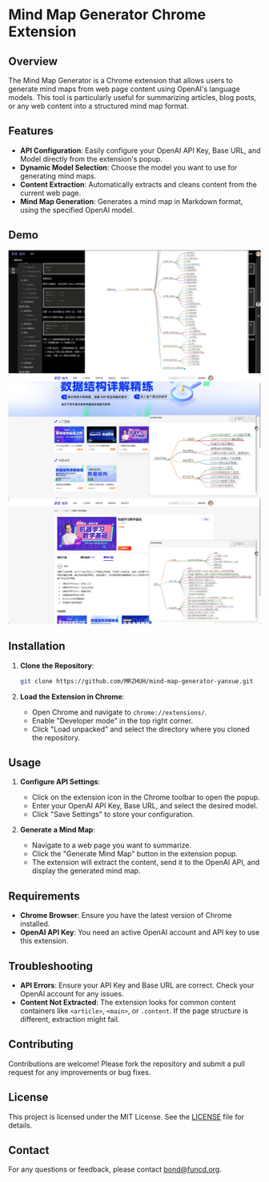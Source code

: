# Mind Map Generator Chrome Extension

## Overview

The Mind Map Generator is a Chrome extension that allows users to generate mind maps from web page content using OpenAI's language models. This tool is particularly useful for summarizing articles, blog posts, or any web content into a structured mind map format.

## Features

- **API Configuration**: Easily configure your OpenAI API Key, Base URL, and Model directly from the extension's popup.
- **Dynamic Model Selection**: Choose the model you want to use for generating mind maps.
- **Content Extraction**: Automatically extracts and cleans content from the current web page.
- **Mind Map Generation**: Generates a mind map in Markdown format, using the specified OpenAI model.

## Demo
![demo01.png](images/demo01.png)
![demo02.png](images/demo02.png)
![demo03.png](images/demo03.png)

## Installation

1. **Clone the Repository**: 
   ```bash
   git clone https://github.com/MRZHUH/mind-map-generator-yanxue.git
   ```

2. **Load the Extension in Chrome**:
   - Open Chrome and navigate to `chrome://extensions/`.
   - Enable "Developer mode" in the top right corner.
   - Click "Load unpacked" and select the directory where you cloned the repository.

## Usage

1. **Configure API Settings**:
   - Click on the extension icon in the Chrome toolbar to open the popup.
   - Enter your OpenAI API Key, Base URL, and select the desired model.
   - Click "Save Settings" to store your configuration.

2. **Generate a Mind Map**:
   - Navigate to a web page you want to summarize.
   - Click the "Generate Mind Map" button in the extension popup.
   - The extension will extract the content, send it to the OpenAI API, and display the generated mind map.

## Requirements

- **Chrome Browser**: Ensure you have the latest version of Chrome installed.
- **OpenAI API Key**: You need an active OpenAI account and API key to use this extension.

## Troubleshooting

- **API Errors**: Ensure your API Key and Base URL are correct. Check your OpenAI account for any issues.
- **Content Not Extracted**: The extension looks for common content containers like `<article>`, `<main>`, or `.content`. If the page structure is different, extraction might fail.

## Contributing

Contributions are welcome! Please fork the repository and submit a pull request for any improvements or bug fixes.

## License

This project is licensed under the MIT License. See the [LICENSE](LICENSE) file for details.

## Contact

For any questions or feedback, please contact [bond@funcd.org](mailto:bond@funcd.org).